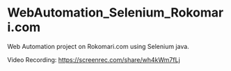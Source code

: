 # WebAutomation_Selenium_Rokomari.com
Web Automation project on Rokomari.com using Selenium java. 

Video Recording: https://screenrec.com/share/wh4kWm7fLj
